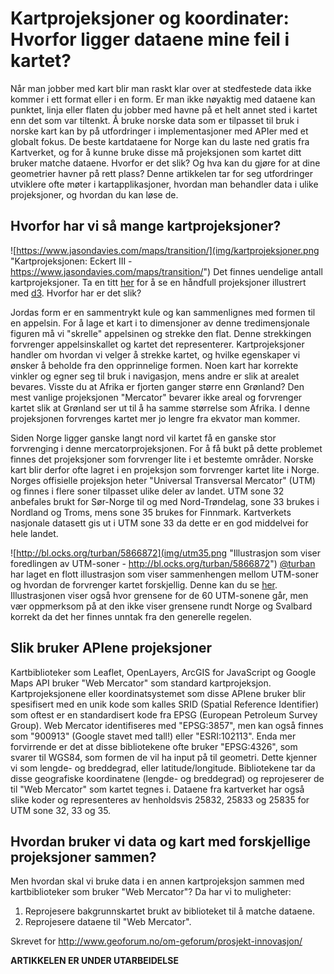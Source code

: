 # Kartprojeksjoner og koordinater: Hvorfor ligger dataene mine feil i kartet?


Når man jobber med kart blir man raskt klar over at stedfestede data ikke kommer i ett format eller i en form. Er man ikke nøyaktig med dataene kan punktet, linja eller flaten du jobber med havne på et helt annet sted i kartet enn det som var tiltenkt. Å bruke norske data som er tilpasset til bruk i norske kart kan by på utfordringer i implementasjoner med APIer med et globalt fokus. De beste kartdataene for Norge kan du laste ned gratis fra Kartverket, og for å kunne bruke disse må projeksjonen som kartet ditt bruker matche dataene. Hvorfor er det slik? Og hva kan du gjøre for at dine geometrier havner på rett plass? Denne artikkelen tar for seg utfordringer utviklere ofte møter i kartapplikasjoner, hvordan man behandler data i ulike projeksjoner, og hvordan du kan løse de.

## Hvorfor har vi så mange kartprojeksjoner?
![https://www.jasondavies.com/maps/transition/](img/kartprojeksjoner.png "Kartprojeksjonen: Eckert III - https://www.jasondavies.com/maps/transition/")
Det finnes uendelige antall kartprojeksjoner. Ta en titt [her](http://bl.ocks.org/mbostock/3711652) for å se en håndfull projeksjoner illustrert med [d3](https://github.com/mbostock/d3). Hvorfor har er det slik?

Jordas form er en sammentrykt kule og kan sammenlignes med formen til en appelsin. For å lage et kart i to dimensjoner av denne tredimensjonale figuren må vi "skrelle" appelsinen og strekke den flat. Denne strekkingen forvrenger appelsinskallet og kartet det representerer. Kartprojeksjoner handler om hvordan vi velger å strekke kartet, og hvilke egenskaper vi ønsker å beholde fra den opprinnelige formen. Noen kart har korrekte vinkler og egner seg til bruk i navigasjon, mens andre er slik at arealet bevares. Visste du at Afrika er fjorten ganger større enn Grønland? Den mest vanlige projeksjonen "Mercator" bevarer ikke areal og forvrenger kartet slik at Grønland ser ut til å ha samme størrelse som Afrika. I denne projeksjonen forvrenges kartet mer jo lengre fra ekvator man kommer. 

Siden Norge ligger ganske langt nord vil kartet få en ganske stor forvrenging i denne mercatorprojeksjonen. For å få bukt på dette problemet finnes det projeksjoner som forvrenger lite i et bestemte områder. Norske kart blir derfor ofte lagret i en projeksjon som forvrenger kartet lite i Norge. Norges offisielle projeksjon heter "Universal Transversal Mercator" (UTM) og finnes i flere soner tilpasset ulike deler av landet. UTM sone 32 anbefales brukt for Sør-Norge til og med Nord-Trøndelag, sone 33 brukes i Nordland og Troms, mens sone 35 brukes for Finnmark. Kartverkets nasjonale datasett gis ut i UTM sone 33 da dette er en god middelvei for hele landet.

![http://bl.ocks.org/turban/5866872](img/utm35.png "Illustrasjon som viser foredlingen av UTM-soner - http://bl.ocks.org/turban/5866872")
[@turban](https://github.com/turban) har laget en flott illustrasjon som viser sammenhengen mellom UTM-soner og hvordan de forvrenger kartet forskjellig. Denne kan du se [her](http://bl.ocks.org/turban/5866872). Illustrasjonen viser også hvor grensene for de 60 UTM-sonene går, men vær oppmerksom på at den ikke viser grensene rundt Norge og Svalbard korrekt da det her finnes unntak fra den generelle regelen.

## Slik bruker APIene projeksjoner

Kartbiblioteker som Leaflet, OpenLayers, ArcGIS for JavaScript og Google Maps API bruker "Web Mercator" som standard kartprojeksjon. Kartprojeksjonene eller koordinatsystemet som disse APIene bruker blir spesifisert med en unik kode som kalles SRID (Spatial Reference Identifier) som oftest er en standardisert kode fra EPSG (European Petroleum Survey Group). Web Mercator identifiseres med "EPSG:3857", men kan også finnes som "900913" (Google stavet med tall!) eller "ESRI:102113". Enda mer forvirrende er det at disse bibliotekene ofte bruker "EPSG:4326", som svarer til WGS84, som formen de vil ha input på til geometri. Dette kjenner vi som lengde- og breddegrad, eller latitude/longitude. Bibliotekene tar da disse geografiske koordinatene (lengde- og breddegrad) og reprojeserer de til "Web Mercator" som kartet tegnes i. Dataene fra kartverket har også slike koder og representeres av henholdsvis 25832, 25833 og 25835 for UTM sone 32, 33 og 35. 

## Hvordan bruker vi data og kart med forskjellige projeksjoner sammen?

Men hvordan skal vi bruke data i en annen kartprojeksjon sammen med kartbiblioteker som bruker "Web Mercator"? Da har vi to muligheter:

1.  Reprojesere bakgrunnskartet brukt av biblioteket til å matche dataene.
2.  Reprojesere dataene til "Web Mercator".

Skrevet for http://www.geoforum.no/om-geforum/prosjekt-innovasjon/

**ARTIKKELEN ER UNDER UTARBEIDELSE**
